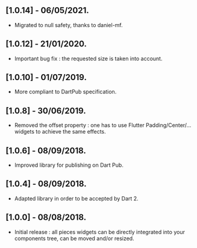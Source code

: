 ## [1.0.14] - 06/05/2021.

* Migrated to null safety, thanks to daniel-mf.

## [1.0.12] - 21/01/2020.

* Important bug fix : the requested size is taken into account.

## [1.0.10] - 01/07/2019.

* More compliant to DartPub specification.

## [1.0.8] - 30/06/2019.

* Removed the offset property : one has to use Flutter Padding/Center/... widgets to achieve the same effects.

## [1.0.6] - 08/09/2018.

* Improved library for publishing on Dart Pub.

## [1.0.4] - 08/09/2018.

* Adapted library in order to be accepted by Dart 2.

## [1.0.0] - 08/08/2018.

* Initial release : all pieces widgets can be directly integrated into your components tree, can be
moved and/or resized.
